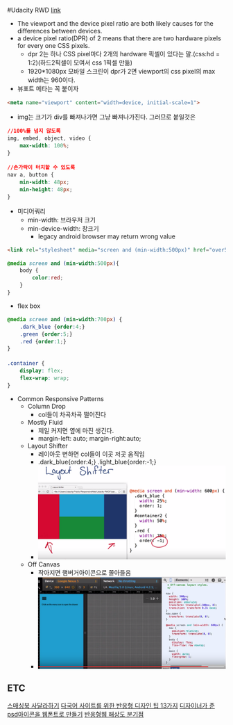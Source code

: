 #Udacity RWD
[link](https://www.udacity.com/course/progress#!/c-ud893)
- The viewport and the device pixel ratio are both likely causes for the differences between devices.
-  a device pixel ratio(DPR) of 2 means that there are two hardware pixels for every one CSS pixels.
    +  dpr 2는 하나 CSS pixel마다 2개의 hardware 픽셀이 있다는 말.(css:hd = 1:2)(하드2픽셀이 모여서 css 1픽셀 만듦)
    +  1920*1080px 모바일 스크린이 dpr가 2면 viewport의 css pixel의 max width는 960이다.
- 뷰포트 메타는 꼭 붙이자
```html
<meta name="viewport" content="width=device, initial-scale=1">
```
- img는 크기가 div를 빠져나가면 그냥 빠져나가진다. 그러므로 붙일것은
```css
//100%를 넘지 않도록
img, embed, object, video {
    max-width: 100%;
}

//손가락이 터치할 수 있도록
nav a, button {
    min-width: 48px;
    min-height: 48px;
}
```
- 미디어쿼리
    + min-width: 브라우저 크기
    + min-device-width: 창크기
        * legacy android browser may return wrong value
```html
<link rel="stylesheet" media="screen and (min-width:500px)" href="over500.css">
```
```css
@media screen and (min-width:500px){
    body {
        color:red;
    }
}
```
- flex box
```css
@media screen and (min-width:700px) {
    .dark_blue {order:4;}
    .green {order:5;}
    .red {order:1;}
}

.container {
    display: flex;
    flex-wrap: wrap;
}
```
- Common Responsive Patterns
    + Column Drop
        * col들이 차곡차곡 떨어진다
    + Mostly Fluid
        * 제일 커지면 옆에 마진 생긴다.
        * margin-left: auto; margin-right:auto;
    + Layout Shifter
        * 레이아웃 변하면 col들이 이곳 저곳 움직임
        * .dark_blue{order:4;} .light_blue{order:-1;}
        * ![layout shifter image](../img/RWD/1.png "layout shifter image")
    + Off Canvas
        * 작아지면 햄버거아이콘으로 쫄아들음
        * ![off canvas image](../img/RWD/2.png "off canvas image")

## ETC
[스매싱북 사달라하기](http://www.smashingmagazine.com/books/#smashing-book-5)
[다국어 사이트를 위한 반응형 디자인 팁 13가지](http://responsivenews.co.uk/post/123104512468/13-tips-for-making-responsive-web-design)
[디자이너가 준 psd아이콘을 웹폰트로 만들기](http://tobyyun.tumblr.com/post/112101781742/%EB%94%94%EC%9E%90%EC%9D%B4%EB%84%88%EA%B0%80-%EC%A4%80-psd%EC%9D%98-%EC%95%84%EC%9D%B4%EC%BD%98%EC%9D%84-%EC%9B%B9%ED%8F%B0%ED%8A%B8%EB%A1%9C-%EB%A7%8C%EB%93%A4%EA%B8%B0)
[반응형웹 해상도 분기점](http://tobyyun.tumblr.com/post/114586252277/%EB%B0%98%EC%9D%91%ED%98%95%EC%9B%B9%EB%94%94%EC%9E%90%EC%9D%B8%EC%9D%98-%ED%95%B4%EC%83%81%EB%8F%84%EB%B6%84%EA%B8%B0%EC%A0%90%EC%9D%80-%EC%96%B4%EB%96%BB%EA%B2%8C-%EB%82%98%EB%88%8C%EA%B9%8C)
